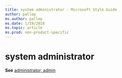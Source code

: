 ```yaml
---
title: system administrator - Microsoft Style Guide
author: pallep
ms.author: pallep
ms.date: 1/19/2018
ms.topic: article
ms.prod: non-product-specific
---
```


# system administrator

**See** [administrator, admin](/style-guide/a-z-word-list-term-collections/a/administrator-admin)
